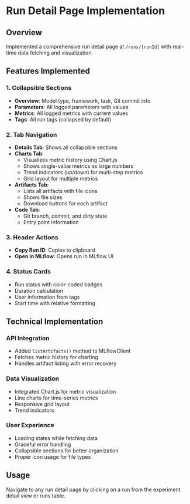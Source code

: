 # Run Detail Page Implementation

## Overview
Implemented a comprehensive run detail page at `/runs/[runId]` with real-time data fetching and visualization.

## Features Implemented

### 1. Collapsible Sections
- **Overview**: Model type, framework, task, Git commit info
- **Parameters**: All logged parameters with values
- **Metrics**: All logged metrics with current values
- **Tags**: All run tags (collapsed by default)

### 2. Tab Navigation
- **Details Tab**: Shows all collapsible sections
- **Charts Tab**: 
  - Visualizes metric history using Chart.js
  - Shows single-value metrics as large numbers
  - Trend indicators (up/down) for multi-step metrics
  - Grid layout for multiple metrics
- **Artifacts Tab**: 
  - Lists all artifacts with file icons
  - Shows file sizes
  - Download buttons for each artifact
- **Code Tab**: 
  - Git branch, commit, and dirty state
  - Entry point information

### 3. Header Actions
- **Copy Run ID**: Copies to clipboard
- **Open in MLflow**: Opens run in MLflow UI

### 4. Status Cards
- Run status with color-coded badges
- Duration calculation
- User information from tags
- Start time with relative formatting

## Technical Implementation

### API Integration
- Added `listArtifacts()` method to MLflowClient
- Fetches metric history for charting
- Handles artifact listing with error recovery

### Data Visualization
- Integrated Chart.js for metric visualization
- Line charts for time-series metrics
- Responsive grid layout
- Trend indicators

### User Experience
- Loading states while fetching data
- Graceful error handling
- Collapsible sections for better organization
- Proper icon usage for file types

## Usage
Navigate to any run detail page by clicking on a run from the experiment detail view or runs table.